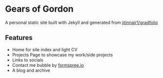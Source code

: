 # Gears of Gordon
A personal static site built with Jekyll and generated from [jitinnair1/gradfolio](https://github.com/jitinnair1/gradfolio)

## Features
- Home for site index and light CV
- Projects Page to showcase my work/side projects
- Links to socials
- Contact me bubble by [formspree.io](https://formspree.io/)
- A blog and archive